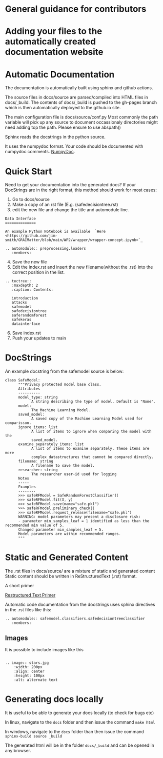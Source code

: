 # General guidance for contributors


# Adding your files to the automatically created documentation website
Automatic Documentation
=======================

The documentation is automatically built using sphinx and github actions.

The source files in docs/source are parsed/compiled into HTML files in docs/_build.
The contents of docs/_build is pushed to the gh-pages branch which is then automatically
deployed to the github.io site.

The main configuration file is docs/source/conf.py
Most commonly the path variable will pick up any source to document
occassionaly directories might need adding top the path. Please ensure to use abspath()

Sphinx reads the docstrings in the python source.

It uses the numpydoc format. Your code should be documented with numpydoc comments.
[NumpyDoc](https://numpydoc.readthedocs.io/en/latest/format.html).

Quick Start
===========

Need to get your documentation into the generated docs?
If your DocStrings are in the right format, this method should work for most cases:

1. Go to docs/source
2. Make a copy of an rst file (E.g. (safedecisiontree.rst)
3. edit the new file and change the title and automodule line.
```
Data Interface
==============

An example Python Notebook is available  `Here <https://github.com/jim-smith/GRAIMatter/blob/main/WP2/wrapper/wrapper-concept.ipynb>`_

.. automodule:: preprocessing.loaders
   :members:
```

4. Save the new file
5. Edit the index.rst and insert the new filename(without the .rst) into the correct position in the list.
```
.. toctree::
   :maxdepth: 2
   :caption: Contents:

   introduction
   attacks
   safemodel
   safedecisiontree
   saferandomforest
   safekeras
   datainterface
```

6. Save index.rst
7. Push your updates to main

DocStrings
==========

An example docstring from
the safemodel source is below:

```
class SafeModel:
      """Privacy protected model base class.
      Attributes
      ----------
      model_type: string
            A string describing the type of model. Default is "None".
      model:
            The Machine Learning Model.
      saved_model:
            A saved copy of the Machine Learning Model used for comparisson.
      ignore_items: list
            A list of items to ignore when comparing the model with the
            saved_model.
      examine_separately_items: list
            A list of items to examine separately. These items are more
            complex datastructures that cannot be compared directly.
      filename: string
            A filename to save the model.
      researcher: string
            The researcher user-id used for logging
      Notes
      -----
      Examples
      --------
      >>> safeRFModel = SafeRandomForestClassifier()
      >>> safeRFModel.fit(X, y)
      >>> safeRFModel.save(name="safe.pkl")
      >>> safeRFModel.preliminary_check()
      >>> safeRFModel.request_release(filename="safe.pkl")
      WARNING: model parameters may present a disclosure risk:
      - parameter min_samples_leaf = 1 identified as less than the recommended min value of 5.
      Changed parameter min_samples_leaf = 5.
      Model parameters are within recommended ranges.
      """
```

Static and Generated Content
============================

The .rst files in docs/source/ are a mixture of static and generated content
Static content should be written in ReStructuredText (.rst) format.

A short primer

[Restructured Text Primer](https://thomas-cokelaer.info/tutorials/sphinx/rest_syntax.html#introduction)

Automatic code documentation from the docstrings uses sphinx directives in the .rst files like this:

```
.. automodule:: safemodel.classifiers.safedecisiontreeclassifier
   :members:
```
Images
------

It is possible to include images like this

```

.. image:: stars.jpg
    :width: 200px
    :align: center
    :height: 100px
    :alt: alternate text
```

Generating docs locally
=======================

It is useful to be able to generate your docs locally (to check for bugs etc)

In linux, navigate to the `docs` folder and then issue the command
`make html`

In windows, navigate to the `docs` folder than then issue the command
`sphinx-build source _build`

The generated html will be in the folder `docs/_build` and can be opened in any browser.
